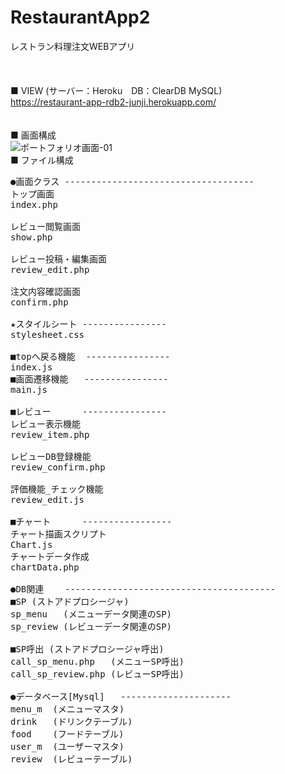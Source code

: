 # RestaurantApp2
レストラン料理注文WEBアプリ
<br>
<br>
<br>
<br>
■ VIEW  (サーバー：Heroku　DB：ClearDB MySQL)<br>
https://restaurant-app-rdb2-junji.herokuapp.com/
<br>
<br>
<br>
■ 画面構成
<br>
![ポートフォリオ画面-01](https://user-images.githubusercontent.com/54252926/95788642-e0fc3a00-0d16-11eb-8caf-847d587d7cde.jpg)
<br>
■ ファイル構成
<pre>
●画面クラス ------------------------------------
トップ画面
index.php

レビュー閲覧画面
show.php

レビュー投稿・編集画面
review_edit.php

注文内容確認画面
confirm.php

★スタイルシート ----------------
stylesheet.css

■topへ戻る機能  ----------------
index.js
■画面遷移機能   ----------------
main.js

■レビュー      ----------------
レビュー表示機能
review_item.php

レビューDB登録機能
review_confirm.php

評価機能_チェック機能
review_edit.js

■チャート      -----------------
チャート描画スクリプト
Chart.js
チャートデータ作成
chartData.php

●DB関連    ----------------------------------------
■SP (ストアドプロシージャ)
sp_menu   (メニューデータ関連のSP)
sp_review (レビューデータ関連のSP)

■SP呼出 (ストアドプロシージャ呼出)
call_sp_menu.php   (メニューSP呼出)
call_sp_review.php (レビューSP呼出)

●データベース[Mysql]   ---------------------
menu_m  (メニューマスタ)
drink   (ドリンクテーブル)
food    (フードテーブル)
user_m  (ユーザーマスタ)
review  (レビューテーブル)
</pre>
